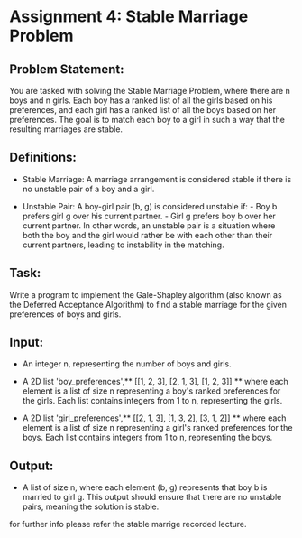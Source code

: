 # Assignment 4: Stable Marriage Problem

## Problem Statement:

You are tasked with solving the Stable Marriage Problem, where there are n boys and n girls. Each boy has a ranked list of all the girls based on his preferences, and each girl has a ranked list of all the boys based on her preferences. The goal is to match each boy to a girl in such a way that the resulting marriages are stable.

## Definitions:
   - Stable Marriage: A marriage arrangement is considered stable if there is no unstable pair of a boy and a girl.

   - Unstable Pair: A boy-girl pair (b, g) is considered unstable if:
                     - Boy b prefers girl g over his current partner.
                     - Girl g prefers boy b over her current partner.
     In other words, an unstable pair is a situation where both the boy and the girl would rather be with each other than their current partners, leading to instability in the matching.

## Task:
Write a program to implement the Gale-Shapley algorithm (also known as the Deferred Acceptance Algorithm) to find a stable marriage for the given preferences of boys and girls.

## Input:
   - An integer n, representing the number of boys and girls.
   - A 2D list 'boy_preferences',** [[1, 2, 3], [2, 1, 3], [1, 2, 3]] ** where each element is a list of size n representing a boy's ranked preferences for the girls. Each list contains integers from 1 to n, representing the girls.
     
   - A 2D list 'girl_preferences',** [[2, 1, 3], [1, 3, 2], [3, 1, 2]] ** where each element is a list of size n representing a girl's ranked preferences for the boys. Each list contains integers from 1 to n, representing the boys.

## Output:
   - A list of size n, where each element (b, g) represents that boy b is married to girl g. This output should ensure that there are no unstable pairs, meaning the solution is stable.

for further info please refer the stable marrige recorded lecture.
